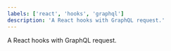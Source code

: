 ```yaml
---
labels: ['react', 'hooks', 'graphql']
description: 'A React hooks with GraphQL request.'
---
```


A React hooks with GraphQL request.
